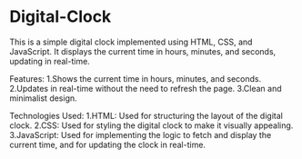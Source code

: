 # Digital-Clock

This is a simple digital clock implemented using HTML, CSS, and JavaScript. It displays the current time in hours, minutes, and seconds, updating in real-time.

Features:
1.Shows the current time in hours, minutes, and seconds.
2.Updates in real-time without the need to refresh the page.
3.Clean and minimalist design.

Technologies Used:
1.HTML: Used for structuring the layout of the digital clock.
2.CSS: Used for styling the digital clock to make it visually appealing.
3.JavaScript: Used for implementing the logic to fetch and display the current time, and for updating the clock in real-time.

